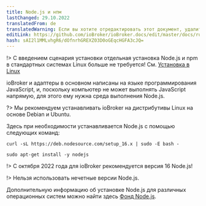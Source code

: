 ```yaml
---
title: Node.js и нпм
lastChanged: 29.10.2022
translatedFrom: de
translatedWarning: Если вы хотите отредактировать этот документ, удалите поле «translationFrom», в противном случае этот документ будет снова автоматически переведен
editLink: https://github.com/ioBroker/ioBroker.docs/edit/master/docs/ru/install/nodejs.md
hash: sAI2l1MMLvhgR6/dOfnrhGREXZ03D0oGEqcHGFA3cJQ=
---
```

!> С введением сценария установки отдельная установка Node.js и npm в стандартных системах Linux больше не требуется! См. [Установка в Linux](https://www.iobroker.net/#de/documentation/install/linux.md)

ioBroker и адаптеры в основном написаны на языке программирования JavaScript, и, поскольку компьютер не может выполнять JavaScript напрямую, для этого ему нужна среда выполнения Node.js.

?> Мы рекомендуем устанавливать ioBroker на дистрибутивы Linux на основе Debian и Ubuntu.

Здесь при необходимости устанавливается Node.js с помощью следующих команд:

```curl -sL https://deb.nodesource.com/setup_16.x | sudo -E bash -```

```sudo apt-get install -y nodejs```

!> С октября 2022 года для ioBroker рекомендуется версия 16 Node.js!

!> Нельзя использовать нечетные версии Node.js.

Дополнительную информацию об установке Node.js для различных операционных систем можно найти здесь [Фонд Node.js](https://nodejs.org/en/download/package-manager/).
